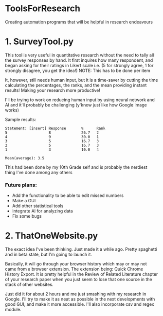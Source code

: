 # ToolsForResearch
Creating automation programs that will be helpful in research endeavours

# 1. SurveyTool.py
This tool is very useful in quantitative research without the need to tally all the survey responses by hand.
It first inquires how many respondent, and began asking for their ratings in Likert scale i.e. (5 for strongly agree, 1 for strongly disagree, you get the idea!)
NOTE: This has to be done per item

It, however, still needs human input, but it is a time-saver by cutting the time calculating the percentages, the ranks, and the mean providing instant results! Making your research more productive!

I'll be trying to work on reducing human input by using neural network and AI and it'll probably be challenging (y'know just like how Google image works)

Sample results:
```
Statement: [insert] Response       %      Rank
5                   8              26.7   2
4                   9              30.0   1
3                   5              16.7   3
2                   5              16.7   3
1                   3              10.0   4

Mean(average): 3.5
```
This had been done by my 10th Grade self and is probably the nerdiest thing I've done among any others

### Future plans:
- Add the functionality to be able to edit missed numbers
- Make a GUI 
- Add other statistical tools
- Integrate AI for analyzing data
- Fix some bugs

# 2. ThatOneWebsite.py
The exact idea I've been thinking. Just made it a while ago. Pretty spaghetti and in beta state, but I'm going to launch it. 


Basically, it will go through your browser history which may or may not came from a browser extension. The extension being: Quick Chrome History Export. 
It is pretty helpful in the Review of Related Literature chapter of your research paper when you just seem to lose that one source in the stack of other websites.

Just did it for about 2 hours and me just smashing with my research in Google.
I'll try to make it as neat as possible in the next developments with good GUI, and make it more accessible. 
I'll also incorporate csv and regex module.
